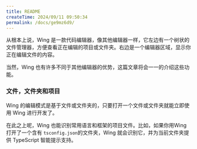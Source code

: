 ```yaml
---
title: README
createTime: 2024/09/11 09:50:34
permalink: /docs/ge9mz6d9/
---
```

从根本上说，Wing 是一款代码编辑器，像其他编辑器一样，它左边有一个树状的文件管理器，方便查看正在编辑的项目或文件夹。右边是一个编辑器区域，显示你正在编辑文件的内容。

当然，Wing 也有许多不同于其他编辑器的优势，这篇文章将会一一的介绍这些功能。

### 文件，文件夹和项目
Wing 的编辑模式是基于文件或文件夹的，只要打开一个文件或文件夹就能立即使用 Wing 进行开发了。

在此之上呢，Wing 也能识别常用语言和框架的项目文件。比如，如果你用Wing打开了一个含有 `tsconfig.json`的文件夹，Wing 就会识别它，并为当前文件夹提供 TypeScript 智能提示支持。
